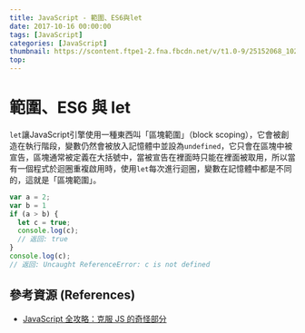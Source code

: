 ```yaml
---
title: JavaScript - 範圍、ES6與let
date: 2017-10-16 00:00:00
tags: [JavaScript]
categories: [JavaScript]
thumbnail: https://scontent.ftpe1-2.fna.fbcdn.net/v/t1.0-9/25152068_10208369508114830_4476640990371468565_n.jpg?oh=6efe943aac4e8fd6168c3a1dec176626&oe=5AD5D929
top:
---
```

# 範圍、ES6 與 let
`let`讓JavaScript引擎使用一種東西叫「區塊範圍」（block scoping），它會被創造在執行階段，變數仍然會被放入記憶體中並設為`undefined`，它只會在區塊中被宣告，區塊通常被定義在大括號中，當被宣告在裡面時只能在裡面被取用，所以當有一個程式於迴圈重複啟用時，使用`let`每次進行迴圈，變數在記憶體中都是不同的，這就是「區塊範圍」。
```javascript
var a = 2;
var b = 1
if (a > b) {
  let c = true;
  console.log(c);
  // 返回: true
}
console.log(c);
// 返回: Uncaught ReferenceError: c is not defined
```

## 參考資源 (References)
* [JavaScript 全攻略：克服 JS 的奇怪部分](https://www.udemy.com/javascriptjs/learn/v4/overview)